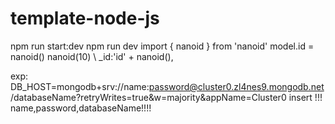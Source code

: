 # template-node-js

npm run start:dev
npm run dev
import { nanoid } from 'nanoid'
model.id = nanoid()
nanoid(10)
\ \_id:'id' + nanoid(),

exp: DB_HOST=mongodb+srv://name:password@cluster0.zl4nes9.mongodb.net/databaseName?retryWrites=true&w=majority&appName=Cluster0
insert !!! name,password,databaseName!!!!

